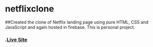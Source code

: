 # netflixclone
##Created the clone of  Netflix landing page using pure HTML, CSS and JavaScript and again hosted in firebase. This is personal project.

### .[Live Site](netflix-clone-12d58.web.app/)
